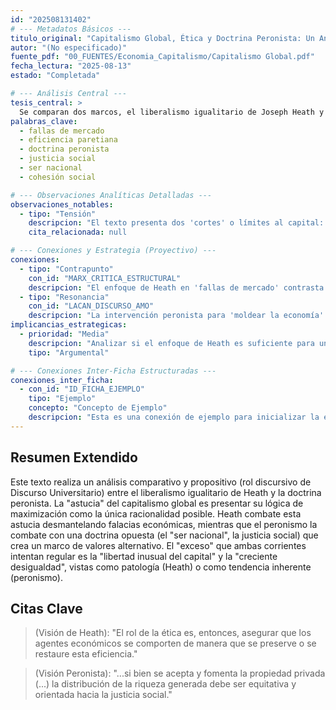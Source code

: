 ```yaml
---
id: "202508131402"
# --- Metadatos Básicos ---
titulo_original: "Capitalismo Global, Ética y Doctrina Peronista: Un Análisis Comparativo de la Libertad del Capital y la Desigualdad"
autor: "(No especificado)"
fuente_pdf: "00_FUENTES/Economia_Capitalismo/Capitalismo Global.pdf"
fecha_lectura: "2025-08-13"
estado: "Completada"

# --- Análisis Central ---
tesis_central: >
  Se comparan dos marcos, el liberalismo igualitario de Joseph Heath y la doctrina peronista, para analizar la desigualdad. Heath propone corregir 'fallas de mercado' (solución técnica), mientras que el peronismo aboga por una intervención estatal activa para 'moldear la economía' en función de la justicia social (solución política).
palabras_clave:
  - fallas de mercado
  - eficiencia paretiana
  - doctrina peronista
  - justicia social
  - ser nacional
  - cohesión social

# --- Observaciones Analíticas Detalladas ---
observaciones_notables:
  - tipo: "Tensión"
    descripcion: "El texto presenta dos 'cortes' o límites al capital: el de Heath (quirúrgico, para restaurar la eficiencia) y el peronista (político, para subordinar el capital a la justicia social). La tensión es si estos dos enfoques son compatibles o fundamentalmente antagónicos."
    cita_relacionada: null

# --- Conexiones y Estrategia (Proyectivo) ---
conexiones:
  - tipo: "Contrapunto"
    con_id: "MARX_CRITICA_ESTRUCTURAL"
    descripcion: "El enfoque de Heath en 'fallas de mercado' contrasta con la crítica de Marx, que vería la desigualdad no como una 'falla' sino como el resultado estructural del funcionamiento normal del capitalismo."
  - tipo: "Resonancia"
    con_id: "LACAN_DISCURSO_AMO"
    descripcion: "La intervención peronista para 'moldear la economía' puede leerse como un intento de instaurar un Discurso del Amo (la doctrina del 'ser nacional') que ponga un límite al goce del Discurso Capitalista."
implicancias_estrategicas:
  - prioridad: "Media"
    descripcion: "Analizar si el enfoque de Heath es suficiente para una desigualdad estructural es una pregunta clave para un capítulo sobre soluciones liberales."
    tipo: "Argumental"

# --- Conexiones Inter-Ficha Estructuradas ---
conexiones_inter_ficha:
  - con_id: "ID_FICHA_EJEMPLO"
    tipo: "Ejemplo"
    concepto: "Concepto de Ejemplo"
    descripcion: "Esta es una conexión de ejemplo para inicializar la estructura."
---
```


## Resumen Extendido

Este texto realiza un análisis comparativo y propositivo (rol discursivo de Discurso Universitario) entre el liberalismo igualitario de Heath y la doctrina peronista. La "astucia" del capitalismo global es presentar su lógica de maximización como la única racionalidad posible. Heath combate esta astucia desmantelando falacias económicas, mientras que el peronismo la combate con una doctrina opuesta (el "ser nacional", la justicia social) que crea un marco de valores alternativo. El "exceso" que ambas corrientes intentan regular es la "libertad inusual del capital" y la "creciente desigualdad", vistas como patología (Heath) o como tendencia inherente (peronismo).

## Citas Clave

> (Visión de Heath): "El rol de la ética es, entonces, asegurar que los agentes económicos se comporten de manera que se preserve o se restaure esta eficiencia."

> (Visión Peronista): "...si bien se acepta y fomenta la propiedad privada (...) la distribución de la riqueza generada debe ser equitativa y orientada hacia la justicia social."